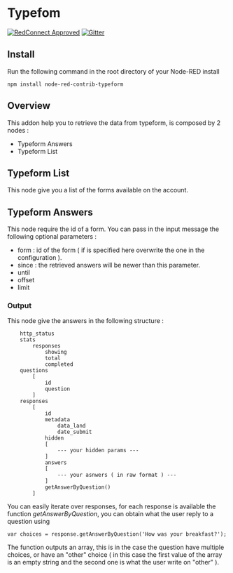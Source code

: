 Typefom
========================

[![RedConnect Approved](https://img.shields.io/badge/RedConnect-Approved-brightgreen.svg?style=flat)](https://www.redconnect.io/addons) [![Gitter](https://img.shields.io/gitter/room/badges/shields.svg)](https://gitter.im/redconnect-io/redconnect)

Install
-------

Run the following command in the root directory of your Node-RED install

    npm install node-red-contrib-typeform


Overview
-------

This addon help you to retrieve the data from typeform, is composed by 2 nodes :

- Typeform Answers
- Typeform List

## Typeform List

This node give you a list of the forms available on the account.

## Typeform Answers

This node require the id of a form.
You can pass in the input message the following optional parameters :
- form : id of the form ( if is specified here overwrite the one in the configuration ).
- since : the retrieved answers will be newer than this parameter.
- until
- offset
- limit

### Output

This node give the answers in the following structure :

```
	http_status
	stats
		responses
			showing
			total
			completed
	questions
		[
			id
			question
		]
	responses
		[
			id
			metadata
				data_land
				date_submit
			hidden
			[
				--- your hidden params ---
			]
			answers
			[
				--- your asnwers ( in raw format ) ---
			]
			getAnswerByQuestion()
		]
```

You can easily iterate over responses, for each response is available the function *getAnswerByQuestion*, you can obtain what the user reply to a question using

```
var choices = response.getAnswerByQuestion('How was your breakfast?');
```

The function outputs an array, this is in the case the question have multiple choices, or have an "other" choice ( in this case the first value of the array is an empty string and the second one is what the user write on "other" ).
